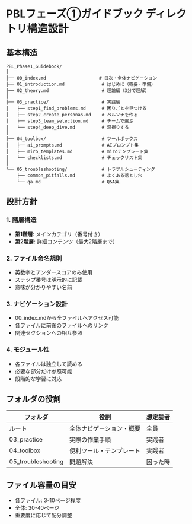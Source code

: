 # PBLフェーズ①ガイドブック ディレクトリ構造設計

## 基本構造

```
PBL_Phase1_Guidebook/
│
├── 00_index.md                    # 目次・全体ナビゲーション
├── 01_introduction.md              # はじめに（概要・準備）
├── 02_theory.md                    # 理論編（3分で理解）
│
├── 03_practice/                    # 実践編
│   ├── step1_find_problems.md      # 困りごとを見つける
│   ├── step2_create_personas.md    # ペルソナを作る
│   ├── step3_team_selection.md     # チームで選ぶ
│   └── step4_deep_dive.md          # 深掘りする
│
├── 04_toolbox/                     # ツールボックス
│   ├── ai_prompts.md               # AIプロンプト集
│   ├── miro_templates.md           # miroテンプレート集
│   └── checklists.md               # チェックリスト集
│
└── 05_troubleshooting/             # トラブルシューティング
    ├── common_pitfalls.md          # よくある落とし穴
    └── qa.md                       # Q&A集
```

## 設計方針

### 1. 階層構造
- **第1階層**: メインカテゴリ（番号付き）
- **第2階層**: 詳細コンテンツ（最大2階層まで）

### 2. ファイル命名規則
- 英数字とアンダースコアのみ使用
- ステップ番号は明示的に記載
- 意味が分かりやすい名前

### 3. ナビゲーション設計
- 00_index.mdから全ファイルへアクセス可能
- 各ファイルに前後のファイルへのリンク
- 関連セクションへの相互参照

### 4. モジュール性
- 各ファイルは独立して読める
- 必要な部分だけ参照可能
- 段階的な学習に対応

## フォルダの役割

| フォルダ | 役割 | 想定読者 |
|---------|------|---------|
| ルート | 全体ナビゲーション・概要 | 全員 |
| 03_practice | 実際の作業手順 | 実践者 |
| 04_toolbox | 便利ツール・テンプレート | 実践者 |
| 05_troubleshooting | 問題解決 | 困った時 |

## ファイル容量の目安

- 各ファイル: 3-10ページ程度
- 全体: 30-40ページ
- 重要度に応じて配分調整